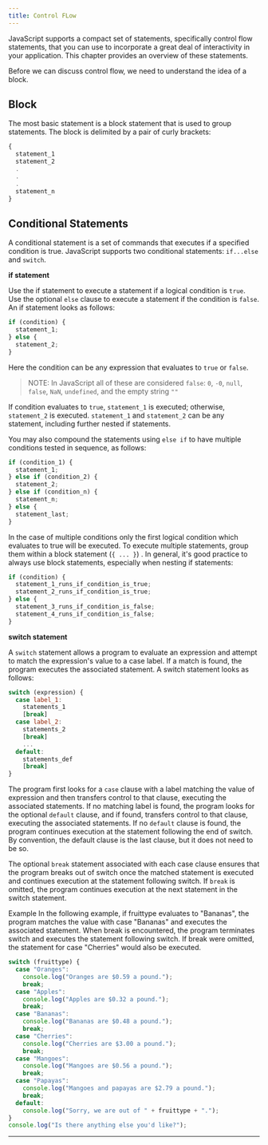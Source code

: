 ```yaml
---
title: Control FLow
---
```


JavaScript supports a compact set of statements, specifically control flow
statements, that you can use to incorporate a great deal of interactivity in
your application. This chapter provides an overview of these statements.

Before we can discuss control flow, we need to understand the idea of a block.

## Block

The most basic statement is a block statement that is used to group statements.
The block is delimited by a pair of curly brackets:

```javascript
{
  statement_1
  statement_2
  .
  .
  .
  statement_n
}
```

## Conditional Statements

A conditional statement is a set of commands that executes if a specified
condition is true. JavaScript supports two conditional statements: `if...else`
and `switch`.

**if statement**

Use the if statement to execute a statement if a logical condition is `true`.
Use the optional `else` clause to execute a statement if the condition is
`false`. An if statement looks as follows:

```javascript
if (condition) {
  statement_1;
} else {
  statement_2;
}
```

Here the condition can be any expression that evaluates to `true` or `false`.

> NOTE: In JavaScript all of these are considered `false`: `0`, `-0`, `null`,
> `false`, `NaN`, `undefined`, and the empty string `""`

If condition evaluates to `true`, `statement_1` is executed; otherwise,
`statement_2` is executed. `statement_1` and `statement_2` can be any statement,
including further nested if statements.

You may also compound the statements using `else if` to have multiple conditions
tested in sequence, as follows:

```javascript
if (condition_1) {
  statement_1;
} else if (condition_2) {
  statement_2;
} else if (condition_n) {
  statement_n;
} else {
  statement_last;
}
```

In the case of multiple conditions only the first logical condition which
evaluates to true will be executed. To execute multiple statements, group them
within a block statement (`{ ... }`) . In general, it's good practice to always
use block statements, especially when nesting if statements:

```javascript
if (condition) {
  statement_1_runs_if_condition_is_true;
  statement_2_runs_if_condition_is_true;
} else {
  statement_3_runs_if_condition_is_false;
  statement_4_runs_if_condition_is_false;
}
```

**switch statement**

A `switch` statement allows a program to evaluate an expression and attempt to
match the expression's value to a case label. If a match is found, the program
executes the associated statement. A switch statement looks as follows:

```javascript
switch (expression) {
  case label_1:
    statements_1
    [break]
  case label_2:
    statements_2
    [break]
    ...
  default:
    statements_def
    [break]
}
```

The program first looks for a `case` clause with a label matching the value of
expression and then transfers control to that clause, executing the associated
statements. If no matching label is found, the program looks for the optional
`default` clause, and if found, transfers control to that clause, executing the
associated statements. If no `default` clause is found, the program continues
execution at the statement following the end of switch. By convention, the
default clause is the last clause, but it does not need to be so.

The optional `break` statement associated with each case clause ensures that the
program breaks out of switch once the matched statement is executed and
continues execution at the statement following switch. If `break` is omitted,
the program continues execution at the next statement in the switch statement.

Example In the following example, if fruittype evaluates to "Bananas", the
program matches the value with case "Bananas" and executes the associated
statement. When break is encountered, the program terminates switch and executes
the statement following switch. If break were omitted, the statement for case
"Cherries" would also be executed.

```javascript
switch (fruittype) {
  case "Oranges":
    console.log("Oranges are $0.59 a pound.");
    break;
  case "Apples":
    console.log("Apples are $0.32 a pound.");
    break;
  case "Bananas":
    console.log("Bananas are $0.48 a pound.");
    break;
  case "Cherries":
    console.log("Cherries are $3.00 a pound.");
    break;
  case "Mangoes":
    console.log("Mangoes are $0.56 a pound.");
    break;
  case "Papayas":
    console.log("Mangoes and papayas are $2.79 a pound.");
    break;
  default:
    console.log("Sorry, we are out of " + fruittype + ".");
}
console.log("Is there anything else you'd like?");
```

---
